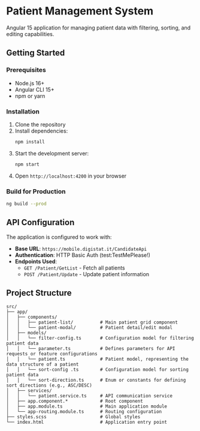 # Patient Management System

Angular 15 application for managing patient data with filtering, sorting, and editing capabilities.

## Getting Started

### Prerequisites
- Node.js 16+
- Angular CLI 15+
- npm or yarn

### Installation
1. Clone the repository
2. Install dependencies:
   ```bash
   npm install
   ```
3. Start the development server:
   ```bash
   npm start
   ```
4. Open `http://localhost:4200` in your browser

### Build for Production
```bash
ng build --prod
```

## API Configuration

The application is configured to work with:
- **Base URL**: `https://mobile.digistat.it/CandidateApi`
- **Authentication**: HTTP Basic Auth (test:TestMePlease!)
- **Endpoints Used**:
    - `GET /Patient/GetList` - Fetch all patients
    - `POST /Patient/Update` - Update patient information

## Project Structure

```
src/
├── app/
│   ├── components/
│   │   ├── patient-list/          # Main patient grid component
│   │   └── patient-modal/         # Patient detail/edit modal
│   ├── models/
│   │   └── filter-config.ts       # Configuration model for filtering patient data
│   │   └── parameter.ts           # Defines parameters for API requests or feature configurations
│   │   └── patient.ts             # Patient model, representing the data structure of a patient
│   │   └── sort-config .ts        # Configuration model for sorting patient data
│   │   └── sort-direction.ts      # Enum or constants for defining sort directions (e.g., ASC/DESC)
│   ├── services/
│   │   └── patient.service.ts     # API communication service
│   ├── app.component.*            # Root component
│   ├── app.module.ts              # Main application module
│   └── app-routing.module.ts      # Routing configuration
├── styles.scss                    # Global styles
└── index.html                     # Application entry point
```
